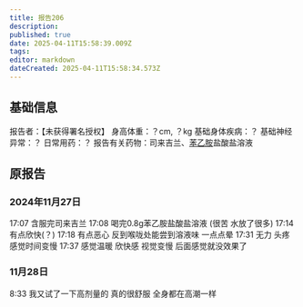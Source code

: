 ```yaml
---
title: 报告206
description: 
published: true
date: 2025-04-11T15:58:39.009Z
tags: 
editor: markdown
dateCreated: 2025-04-11T15:58:34.573Z
---
```


## 基础信息
报告者：【未获得署名授权】
身高体重：？cm, ？kg
基础身体疾病：？
基础神经异常：？
日常用药：？
报告有关药物：司来吉兰、[苯乙胺](/drug/PEA)盐酸盐溶液

## 原报告
### 2024年11月27日
17:07 含服完司来吉兰
17:08 喝完0.8g苯乙胺盐酸盐溶液 (很苦 水放了很多)
17:14 有点欣快(？)
17:18 有点恶心 反到喉咙处能尝到溶液味 一点点晕
17:31 无力 头疼 感觉时间变慢
17:37 感觉温暖 欣快感 视觉变慢
后面感觉就没效果了
### 11月28日
8:33 我又试了一下高剂量的 真的很舒服 全身都在高潮一样